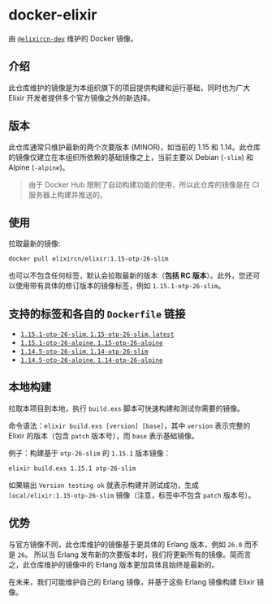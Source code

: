 # docker-elixir

由 [`@elixircn-dev`](https://github.com/elixircn-dev) 维护的 Docker 镜像。

## 介绍

此仓库维护的镜像是为本组织旗下的项目提供构建和运行基础，同时也为广大 Elixir 开发者提供多个官方镜像之外的新选择。

## 版本

此仓库通常只维护最新的两个次要版本 (MINOR)，如当前的 1.15 和 1.14。此仓库的镜像仅建立在本组织所依赖的基础镜像之上，当前主要以 Debian (`-slim`) 和 Alpine (`-alpine`)。

>由于 Docker Hub 限制了自动构建功能的使用，所以此仓库的镜像是在 CI 服务器上构建并推送的。

## 使用

拉取最新的镜像:

```bash
docker pull elixircn/elixir:1.15-otp-26-slim
```

也可以不包含任何标签，默认会拉取最新的版本（**包括 RC 版本**）。此外，您还可以使用带有具体的修订版本的镜像标签，例如 `1.15.1-otp-26-slim`。

## 支持的标签和各自的 `Dockerfile` 链接

- [`1.15.1-otp-26-slim`, `1.15-otp-26-slim`, `latest`](https://github.com/elixircn-dev/docker-elixir/blob/main/1.15/otp-26-slim/Dockerfile)
- [`1.15.1-otp-26-alpine`, `1.15-otp-26-alpine`](https://github.com/elixircn-dev/docker-elixir/blob/main/1.15/otp-26-alpine/Dockerfile)
- [`1.14.5-otp-26-slim`, `1.14-otp-26-slim`](https://github.com/elixircn-dev/docker-elixir/blob/main/1.14/otp-26-slim/Dockerfile)
- [`1.14.5-otp-26-alpine`, `1.14-otp-26-alpine`](https://github.com/elixircn-dev/docker-elixir/blob/main/1.14/otp-26-alpine/Dockerfile)

## 本地构建

拉取本项目到本地，执行 `build.exs` 脚本可快速构建和测试你需要的镜像。

命令语法：`elixir build.exs [version] [base]`，其中 `version` 表示完整的 Elixir 的版本（包含 `patch` 版本号），而 `base` 表示基础镜像。

例子：构建基于 `otp-26-slim` 的 `1.15.1` 版本镜像：

```bash
elixir build.exs 1.15.1 otp-26-slim
```

如果输出 `Version testing ok` 就表示构建并测试成功，生成 `local/elixir:1.15-otp-26-slim` 镜像（注意，标签中不包含 `patch` 版本号）。

## 优势

与官方镜像不同，此仓库维护的镜像基于更具体的 Erlang 版本，例如 `26.0` 而不是 `26`。 所以当 Erlang 发布新的次要版本时，我们将更新所有的镜像。简而言之，此仓库维护的镜像中的 Erlang 版本更加具体且始终是最新的。

在未来，我们可能维护自己的 Erlang 镜像，并基于这些 Erlang 镜像构建 Elixir 镜像。
